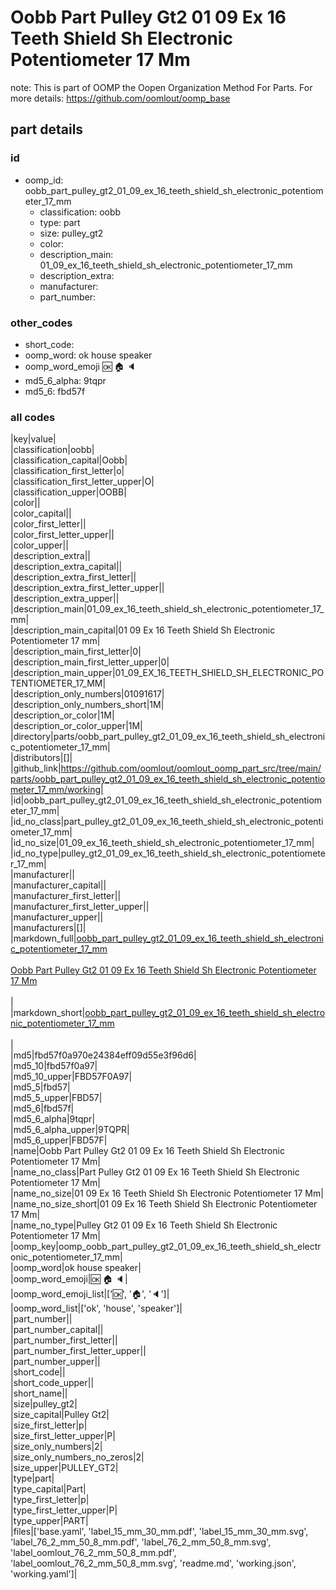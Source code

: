 # Oobb Part Pulley Gt2 01 09 Ex 16 Teeth Shield Sh Electronic Potentiometer 17 Mm  

note: This is part of OOMP the Oopen Organization Method For Parts. For more details: https://github.com/oomlout/oomp_base

##  part details





### id
* oomp_id: oobb_part_pulley_gt2_01_09_ex_16_teeth_shield_sh_electronic_potentiometer_17_mm
  * classification: oobb
  * type: part
  * size: pulley_gt2
  * color: 
  * description_main: 01_09_ex_16_teeth_shield_sh_electronic_potentiometer_17_mm
  * description_extra: 
  * manufacturer: 
  * part_number: 

### other_codes
* short_code: 
* oomp_word: ok house speaker
* oomp_word_emoji :ok: :house: :speaker:
* md5_6_alpha: 9tqpr
* md5_6: fbd57f

### all codes 
|key|value|  
|classification|oobb|  
|classification_capital|Oobb|  
|classification_first_letter|o|  
|classification_first_letter_upper|O|  
|classification_upper|OOBB|  
|color||  
|color_capital||  
|color_first_letter||  
|color_first_letter_upper||  
|color_upper||  
|description_extra||  
|description_extra_capital||  
|description_extra_first_letter||  
|description_extra_first_letter_upper||  
|description_extra_upper||  
|description_main|01_09_ex_16_teeth_shield_sh_electronic_potentiometer_17_mm|  
|description_main_capital|01 09 Ex 16 Teeth Shield Sh Electronic Potentiometer 17 mm|  
|description_main_first_letter|0|  
|description_main_first_letter_upper|0|  
|description_main_upper|01_09_EX_16_TEETH_SHIELD_SH_ELECTRONIC_POTENTIOMETER_17_MM|  
|description_only_numbers|01091617|  
|description_only_numbers_short|1M|  
|description_or_color|1M|  
|description_or_color_upper|1M|  
|directory|parts/oobb_part_pulley_gt2_01_09_ex_16_teeth_shield_sh_electronic_potentiometer_17_mm|  
|distributors|[]|  
|github_link|https://github.com/oomlout/oomlout_oomp_part_src/tree/main/parts/oobb_part_pulley_gt2_01_09_ex_16_teeth_shield_sh_electronic_potentiometer_17_mm/working|  
|id|oobb_part_pulley_gt2_01_09_ex_16_teeth_shield_sh_electronic_potentiometer_17_mm|  
|id_no_class|part_pulley_gt2_01_09_ex_16_teeth_shield_sh_electronic_potentiometer_17_mm|  
|id_no_size|01_09_ex_16_teeth_shield_sh_electronic_potentiometer_17_mm|  
|id_no_type|pulley_gt2_01_09_ex_16_teeth_shield_sh_electronic_potentiometer_17_mm|  
|manufacturer||  
|manufacturer_capital||  
|manufacturer_first_letter||  
|manufacturer_first_letter_upper||  
|manufacturer_upper||  
|manufacturers|[]|  
|markdown_full|[oobb_part_pulley_gt2_01_09_ex_16_teeth_shield_sh_electronic_potentiometer_17_mm](https://github.com/oomlout/oomlout_oomp_part_src/tree/main/parts/oobb_part_pulley_gt2_01_09_ex_16_teeth_shield_sh_electronic_potentiometer_17_mm/working)<br>[](https://github.com/oomlout/oomlout_oomp_part_src/tree/main/parts/oobb_part_pulley_gt2_01_09_ex_16_teeth_shield_sh_electronic_potentiometer_17_mm/working)<br>[Oobb Part Pulley Gt2 01 09 Ex 16 Teeth Shield Sh Electronic Potentiometer 17 Mm](https://github.com/oomlout/oomlout_oomp_part_src/tree/main/parts/oobb_part_pulley_gt2_01_09_ex_16_teeth_shield_sh_electronic_potentiometer_17_mm/working)<br><br>|  
|markdown_short|[oobb_part_pulley_gt2_01_09_ex_16_teeth_shield_sh_electronic_potentiometer_17_mm](https://github.com/oomlout/oomlout_oomp_part_src/tree/main/parts/oobb_part_pulley_gt2_01_09_ex_16_teeth_shield_sh_electronic_potentiometer_17_mm/working)<br><br>|  
|md5|fbd57f0a970e24384eff09d55e3f96d6|  
|md5_10|fbd57f0a97|  
|md5_10_upper|FBD57F0A97|  
|md5_5|fbd57|  
|md5_5_upper|FBD57|  
|md5_6|fbd57f|  
|md5_6_alpha|9tqpr|  
|md5_6_alpha_upper|9TQPR|  
|md5_6_upper|FBD57F|  
|name|Oobb Part Pulley Gt2 01 09 Ex 16 Teeth Shield Sh Electronic Potentiometer 17 Mm|  
|name_no_class|Part Pulley Gt2 01 09 Ex 16 Teeth Shield Sh Electronic Potentiometer 17 Mm|  
|name_no_size|01 09 Ex 16 Teeth Shield Sh Electronic Potentiometer 17 Mm|  
|name_no_size_short|01 09 Ex 16 Teeth Shield Sh Electronic Potentiometer 17 Mm|  
|name_no_type|Pulley Gt2 01 09 Ex 16 Teeth Shield Sh Electronic Potentiometer 17 Mm|  
|oomp_key|oomp_oobb_part_pulley_gt2_01_09_ex_16_teeth_shield_sh_electronic_potentiometer_17_mm|  
|oomp_word|ok house speaker|  
|oomp_word_emoji|:ok: :house: :speaker:|  
|oomp_word_emoji_list|[':ok:', ':house:', ':speaker:']|  
|oomp_word_list|['ok', 'house', 'speaker']|  
|part_number||  
|part_number_capital||  
|part_number_first_letter||  
|part_number_first_letter_upper||  
|part_number_upper||  
|short_code||  
|short_code_upper||  
|short_name||  
|size|pulley_gt2|  
|size_capital|Pulley Gt2|  
|size_first_letter|p|  
|size_first_letter_upper|P|  
|size_only_numbers|2|  
|size_only_numbers_no_zeros|2|  
|size_upper|PULLEY_GT2|  
|type|part|  
|type_capital|Part|  
|type_first_letter|p|  
|type_first_letter_upper|P|  
|type_upper|PART|  
|files|['base.yaml', 'label_15_mm_30_mm.pdf', 'label_15_mm_30_mm.svg', 'label_76_2_mm_50_8_mm.pdf', 'label_76_2_mm_50_8_mm.svg', 'label_oomlout_76_2_mm_50_8_mm.pdf', 'label_oomlout_76_2_mm_50_8_mm.svg', 'readme.md', 'working.json', 'working.yaml']|  
